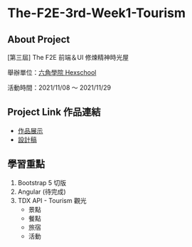 # The-F2E-3rd-Week1-Tourism
## About Project
[第三屆] The F2E 前端＆UI 修煉精神時光屋

舉辦單位：[六角學院 Hexschool](https://www.hexschool.com/ "六角學院 Hexschool")

活動時間：2021/11/08 ～ 2021/11/29

## Project Link 作品連結
- [作品展示](https://tairong225.github.io/The-F2E-3rd-week1-tourist/index.html "作品展示")
- [設計稿](https://2021.thef2e.com/users/6296427084285739247?week=1&type=1 "設計稿")

## 學習重點
1. Bootstrap 5 切版
2. Angular (待完成)
3. TDX API - Tourism 觀光
	- 景點
	- 餐點
	- 旅宿
	- 活動

